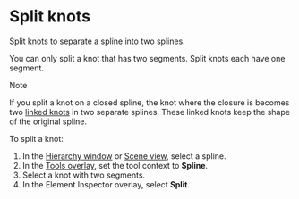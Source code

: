 # Split knots

Split knots to separate a spline into two splines. 

You can only split a knot that has two segments. Split knots each have one segment. 

> [!NOTE]
> If you split a knot on a closed spline, the knot where the closure is becomes two [linked knots](link-unlink-knots.md) in two separate splines. These linked knots keep the shape of the original spline. 


To split a knot:
1. In the [Hierarchy window](https://docs.unity3d.com/Manual/Hierarchy.html) or [Scene view](https://docs.unity3d.com/Manual/UsingTheSceneView.html), select a spline.
1. In the [Tools overlay](https://docs.unity3d.com/Manual/overlays.html), set the tool context to **Spline**.
1. Select a knot with two segments. 
1. In the Element Inspector overlay, select **Split**.
